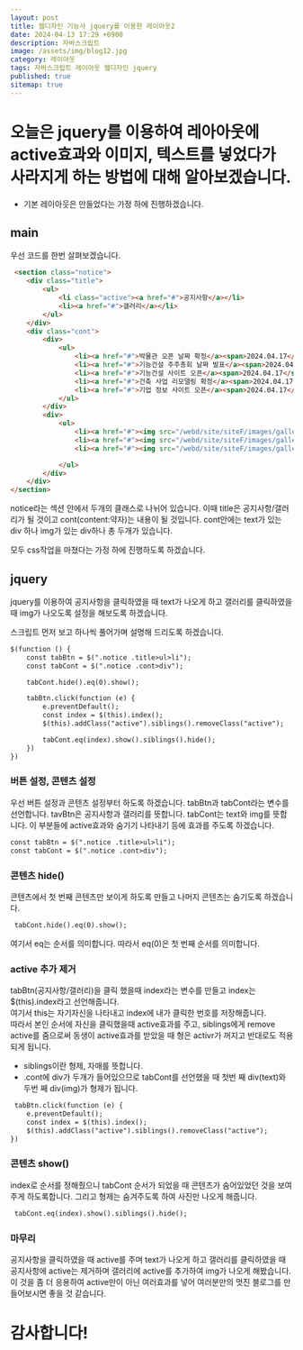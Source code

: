 ```yaml
---
layout: post
title: 웹디자인 기능사 jquery를 이용한 레이아웃2
date: 2024-04-13 17:29 +0900
description: 자바스크립트
image: /assets/img/blog12.jpg
category: 레이아웃 
tags: 자바스크립트 레이아웃 웹디자인 jquery
published: true
sitemap: true
---
```



# 오늘은 jquery를 이용하여 레아아웃에 active효과와 이미지, 텍스트를 넣었다가 사라지게 하는 방법에 대해 알아보겠습니다.
* 기본 레이아웃은 만들었다는 가정 하에 진행하겠습니다.

## main
우선 코드를 한번 살펴보겠습니다. 
````html
 <section class="notice">
    <div class="title">
        <ul>
            <li class="active"><a href="#">공지사항</a></li>
            <li><a href="#">갤러리</a></li>
        </ul>
    </div>
    <div class="cont">
        <div>
            <ul>
                <li><a href="#">박물관 오픈 날짜 확정</a><span>2024.04.17</span></li>
                <li><a href="#">기능건설 주주총회 날짜 발표</a><span>2024.04.17</span></li>
                <li><a href="#">기능건설 사이트 오픈</a><span>2024.04.17</span></li>
                <li><a href="#">건축 사업 리모델링 확정</a><span>2024.04.17</span></li>
                <li><a href="#">기업 정보 사이트 오픈</a><span>2024.04.17</span></li>
            </ul>
        </div>
        <div>
            <ul>
                <li><a href="#"><img src="/webd/site/siteF/images/gallery01.jpg" alt="갤러리 오픈"></li>
                <li><a href="#"><img src="/webd/site/siteF/images/gallery02.jpg" alt="갤러리 오픈"></li>
                <li><a href="#"><img src="/webd/site/siteF/images/gallery03.jpg" alt="갤러리 오픈"></li>

            </ul>
        </div>
    </div>
</section>
````
notice라는 섹션 안에서 두개의 클래스로 나뉘어 있습니다. 이때 title은 공지사항/갤러리가 될 것이고 cont(content:약자)는 내용이 될 것입니다. cont안에는 text가 있는 div 하나 img가 있는 div하나 총 두개가 있습니다.

모두 css작업을 마쳤다는 가정 하에 진행하도록 하겠습니다.

## jquery
jquery를 이용하여 공지사항을 클릭하였을 때 text가 나오게 하고 갤러리를 클릭하였을 때 img가 나오도록 설정을 해보도록 하겠습니다.

스크립트 먼저 보고 하나씩 풀어가며 설명해 드리도록 하겠습니다.
````html
$(function () {
    const tabBtn = $(".notice .title>ul>li");    
    const tabCont = $(".notice .cont>div");      

    tabCont.hide().eq(0).show();

    tabBtn.click(function (e) {         
        e.preventDefault();
        const index = $(this).index();
        $(this).addClass("active").siblings().removeClass("active");

        tabCont.eq(index).show().siblings().hide();
    })
})
````

### 버튼 설정, 콘텐츠 설정
우선 버튼 설정과 콘텐츠 설정부터 하도록 하겠습니다.
tabBtn과 tabCont라는 변수를 선언합니다.
tavBtn은 공지사항과 갤러리를 뜻합니다. tabCont는 text와 img를 뜻합니다. 이 부분들에 active효과와 숨기기 나타내기 등에 효과를 주도록 하겠습니다.
````html
const tabBtn = $(".notice .title>ul>li");    
const tabCont = $(".notice .cont>div");   
````

### 콘텐츠 hide()
콘텐츠에서 첫 번째 콘텐츠만 보이게 하도록 만들고 나머지 콘텐츠는 숨기도록 하겠습니다.
````html
 tabCont.hide().eq(0).show();
````
여기서 eq는 순서를 의미합니다. 따라서 eq(0)은 첫 번째 순서를 의미합니다.

### active 추가 제거
tabBtn(공지사항/갤러리)을 클릭 했을때 index라는 변수를 만들고 index는 $(this).index라고 선언해줍니다.<br>
여기서 this는 자기자신을 나타내고 index에 내가 클릭한 번호를 저장해줍니다.<br> 따라서 본인 순서에 자신을 클릭했을때
active효과를 주고, siblings에게 remove active를 줌으로써 동생이 active효과를 받았을 때
형은 activr가 꺼지고 반대로도 적용되게 됩니다.
* siblings이란 형제, 자매를 뜻합니다.
* .cont에 div가 두개가 들어있으므로 tabCont를 선언했을 때 첫번 째 div(text)와 두번 째 div(img)가 형제가 됩니다.
````html
 tabBtn.click(function (e) {        
    e.preventDefault();
    const index = $(this).index(); 
    $(this).addClass("active").siblings().removeClass("active");
})
````

### 콘텐츠 show()
index로 순서를 정해줬으니 tabCont 순서가 되었을 때 콘텐츠가 숨어있었던 것을 보여주게 하도록합니다.
그리고 형제는 숨겨주도록 하여 사진만 나오게 해줍니다.
````html
 tabCont.eq(index).show().siblings().hide();
````

### 마무리
공지사항을 클릭하였을 때 active를 주며 text가 나오게 하고 갤러리를 클릭하였을 때 공지사항에 active는 제거하며 갤러리에 active를 추가하여 img가 나오게 해봤습니다. 이 것을 좀 더 응용하여 active만이 아닌 여러효과를 넣어 여러분만의 멋진 블로그를 만들어보시면 좋을 것 같습니다.
# 감사합니다!
